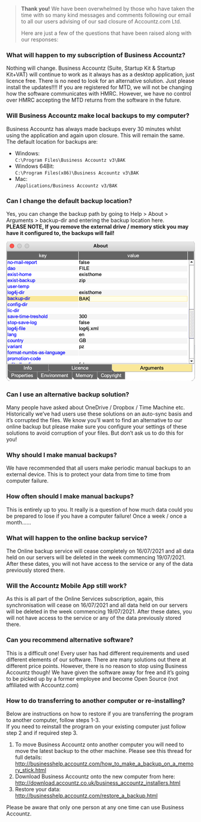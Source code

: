 > **Thank you!** We have been overwhelmed by those who have taken the time with so many kind messages and comments following our email to all our users advising of our sad closure of Accountz.com Ltd.
> 
> Here are just a few of the questions that have been raised along with our responses:

### What will happen to my subscription of Business Accountz?

Nothing will change. Business Accountz (Suite, Startup Kit & Startup Kit+VAT) will continue to work as it always has as a desktop application, just licence free. There is no need to look for an alternative solution. Just please install the updates!!!! If you are registered for MTD, we will not be changing how the software communicates with HMRC. However, we have no control over HMRC accepting the MTD returns from the software in the future.

### Will Business Accountz make local backups to my computer?

Business Accountz has always made backups every 30 minutes whilst using the application and again upon closure. This will remain the same. The default location for backups are: 

- Windows:  
  `C:\Program Files\Business Accountz v3\BAK`
- Windows 64Bit:  
 `C:\Program Files(x86)\Business Accountz v3\BAK`
- Mac:  
 `/Applications/Business Accountz v3/BAK`

### Can I change the default backup location?

Yes, you can change the backup path by going to Help > About > Arguments > backup-dir and entering the backup location here.   
**PLEASE NOTE, If you remove the external drive / memory stick you may have it configured to, the backups will fail!**

![About > backup-dir](about-backup.png)

### Can I use an alternative backup solution?

Many people have asked about OneDrive / Dropbox / Time Machine etc. Historically we’ve had users use these solutions on an auto-sync basis and it’s corrupted the files. We know you’ll want to find an alternative to our online backup but please make sure you configure your settings of these solutions to avoid corruption of your files.  But don’t ask us to do this for you!

### Why should I make manual backups?

We have recommended that all users make periodic manual backups to an external device. This is to protect your data from time to time from computer failure.

### How often should I make manual backups?

This is entirely up to you. It really is a question of how much data could you be prepared to lose if you have a computer failure! Once a week / once a month……

### What will happen to the online backup service?

The Online backup service will cease completely on 16/07/2021 and all data held on our servers will be deleted in the week commencing 19/07/2021. After these dates, you will not have access to the service or any of the data previously stored there.

### Will the Accountz Mobile App still work?

As this is all part of the Online Services subscription, again, this synchronisation will cease on 16/07/2021 and all data held on our servers will be deleted in the week commencing 19/07/2021. After these dates, you will not have access to the service or any of the data previously stored there.


### Can you recommend alternative software?

This is a difficult one! Every user has had different requirements and used different elements of our software. There are many solutions out there at different price points. However, there is no reason to stop using Business Accountz though! We have given the software away for free and it’s going to be picked up by a former employee and become Open Source (not affiliated with Accountz.com)


### How to do transferring to another computer or re-installing?

Below are instructions on how to restore if you are transferring the program to another computer, follow steps 1-3.   
If you need to reinstall the program on your existing computer just follow step 2 and if required step 3.


1. To move Business Accountz onto another computer you will need to move the latest backup to the other machine. Please see this thread for full details:  
  http://businesshelp.accountz.com/how_to_make_a_backup_on_a_memory_stick.html
2. Download Business Accountz onto the new computer from here:  
  http://download.accountz.co.uk/business_accountz_installers.html
3. Restore your data:  
  http://businesshelp.accountz.com/restore_a_backup.html


Please be aware that only one person at any one time can use Business Accountz.






